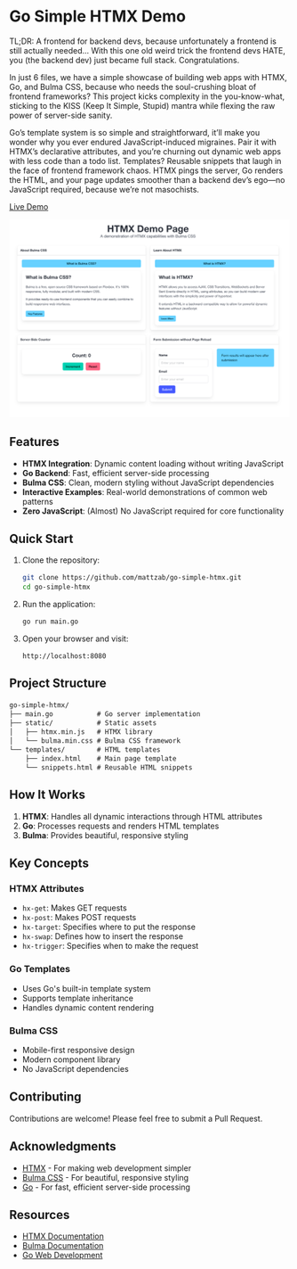 # Go Simple HTMX Demo

TL;DR: A frontend for backend devs, because unfortunately a frontend is still actually needed... With this one old weird trick the frontend devs HATE, you (the backend dev) just became full stack. Congratulations.

In just 6 files, we have a simple showcase of building web apps with HTMX, Go, and Bulma CSS, because who needs the soul-crushing bloat of frontend frameworks? This project kicks complexity in the you-know-what, sticking to the KISS (Keep It Simple, Stupid) mantra while flexing the raw power of server-side sanity.

Go’s template system is so simple and straightforward, it’ll make you wonder why you ever endured JavaScript-induced migraines. Pair it with HTMX’s declarative attributes, and you’re churning out dynamic web apps with less code than a todo list. Templates? Reusable snippets that laugh in the face of frontend framework chaos. HTMX pings the server, Go renders the HTML, and your page updates smoother than a backend dev’s ego—no JavaScript required, because we’re not masochists.

[Live Demo](https://go-simple-htmx.mattzab.com)

![Go Simple HTMX Demo](static/demo.png)

## Features

- **HTMX Integration**: Dynamic content loading without writing JavaScript
- **Go Backend**: Fast, efficient server-side processing
- **Bulma CSS**: Clean, modern styling without JavaScript dependencies
- **Interactive Examples**: Real-world demonstrations of common web patterns
- **Zero JavaScript**: (Almost) No JavaScript required for core functionality

## Quick Start

1. Clone the repository:
   ```bash
   git clone https://github.com/mattzab/go-simple-htmx.git
   cd go-simple-htmx
   ```

2. Run the application:
   ```bash
   go run main.go
   ```

3. Open your browser and visit:
   ```
   http://localhost:8080
   ```

## Project Structure

```
go-simple-htmx/
├── main.go           # Go server implementation
├── static/           # Static assets
│   ├── htmx.min.js   # HTMX library
│   └── bulma.min.css # Bulma CSS framework
└── templates/        # HTML templates
    ├── index.html    # Main page template
    └── snippets.html # Reusable HTML snippets
```

## How It Works

1. **HTMX**: Handles all dynamic interactions through HTML attributes
2. **Go**: Processes requests and renders HTML templates
3. **Bulma**: Provides beautiful, responsive styling

## Key Concepts

### HTMX Attributes
- `hx-get`: Makes GET requests
- `hx-post`: Makes POST requests
- `hx-target`: Specifies where to put the response
- `hx-swap`: Defines how to insert the response
- `hx-trigger`: Specifies when to make the request

### Go Templates
- Uses Go's built-in template system
- Supports template inheritance
- Handles dynamic content rendering

### Bulma CSS
- Mobile-first responsive design
- Modern component library
- No JavaScript dependencies

## Contributing

Contributions are welcome! Please feel free to submit a Pull Request.

## Acknowledgments

- [HTMX](https://htmx.org/) - For making web development simpler
- [Bulma CSS](https://bulma.io/) - For beautiful, responsive styling
- [Go](https://golang.org/) - For fast, efficient server-side processing

## Resources

- [HTMX Documentation](https://htmx.org/docs/)
- [Bulma Documentation](https://bulma.io/documentation/)
- [Go Web Development](https://golang.org/doc/articles/wiki/) 
